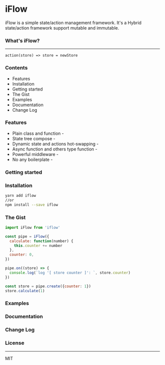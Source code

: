 # iFlow
iFlow is a simple state/action management framework. It's a Hybrid state/action framework support mutable and immutable.

### What's iFlow?

---
    action(store) => store = newStore

### Contents
* Features
* Installation
* Getting started
* The Gist
* Examples
* Documentation
* Change Log

### Features
* Plain class and function -
* State tree compose -
* Dynamic state and actions hot-swapping -
* Async function and others type function - 
* Powerful middleware -
* No any boilerplate -

### Getting started

### Installation
```bash
yarn add iflow
//or
npm install --save iflow
```

### The Gist
```javascript
import iFlow from 'iflow'

const pipe = iFlow({
  calculate: function(number) {
    this.counter += number
  },
  counter: 0,
})

pipe.on((store) => {
  console.log(`log '[ store counter ]': `, store.counter)
})

const store = pipe.create({counter: 1})
store.calculate(1)
```

### Examples

### Documentation

### Change Log

### License

---
MIT